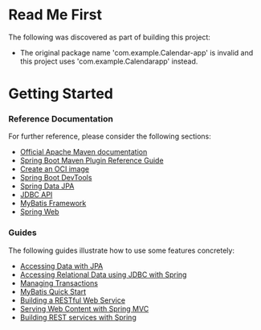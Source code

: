 # Read Me First
The following was discovered as part of building this project:

* The original package name 'com.example.Calendar-app' is invalid and this project uses 'com.example.Calendarapp' instead.

# Getting Started

### Reference Documentation
For further reference, please consider the following sections:

* [Official Apache Maven documentation](https://maven.apache.org/guides/index.html)
* [Spring Boot Maven Plugin Reference Guide](https://docs.spring.io/spring-boot/docs/3.2.2.RELEASE/maven-plugin/reference/html/)
* [Create an OCI image](https://docs.spring.io/spring-boot/docs/3.2.2.RELEASE/maven-plugin/reference/html/#build-image)
* [Spring Boot DevTools](https://docs.spring.io/spring-boot/docs/3.2.2.RELEASE/reference/htmlsingle/index.html#using.devtools)
* [Spring Data JPA](https://docs.spring.io/spring-boot/docs/3.2.2.RELEASE/reference/htmlsingle/index.html#data.sql.jpa-and-spring-data)
* [JDBC API](https://docs.spring.io/spring-boot/docs/3.2.2.RELEASE/reference/htmlsingle/index.html#data.sql)
* [MyBatis Framework](https://mybatis.org/spring-boot-starter/mybatis-spring-boot-autoconfigure/)
* [Spring Web](https://docs.spring.io/spring-boot/docs/3.2.2.RELEASE/reference/htmlsingle/index.html#web)

### Guides
The following guides illustrate how to use some features concretely:

* [Accessing Data with JPA](https://spring.io/guides/gs/accessing-data-jpa/)
* [Accessing Relational Data using JDBC with Spring](https://spring.io/guides/gs/relational-data-access/)
* [Managing Transactions](https://spring.io/guides/gs/managing-transactions/)
* [MyBatis Quick Start](https://github.com/mybatis/spring-boot-starter/wiki/Quick-Start)
* [Building a RESTful Web Service](https://spring.io/guides/gs/rest-service/)
* [Serving Web Content with Spring MVC](https://spring.io/guides/gs/serving-web-content/)
* [Building REST services with Spring](https://spring.io/guides/tutorials/rest/)

